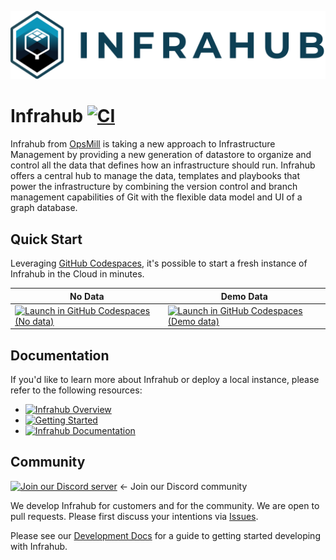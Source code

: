 
<!-- markdownlint-disable -->
![](docs/static/img/infrahub-hori.svg)
<!-- markdownlint-restore -->

# Infrahub [![CI](https://github.com/opsmill/infrahub/actions/workflows/ci.yml/badge.svg?branch=stable)](https://github.com/opsmill/infrahub/actions/workflows/ci.yml)

Infrahub from [OpsMill](https://opsmill.com) is taking a new approach to Infrastructure Management by providing a new generation of datastore to organize and control all the data that defines how an infrastructure should run. Infrahub offers a central hub to manage the data, templates and playbooks that power the infrastructure by combining the version control and branch management capabilities of Git with the flexible data model and UI of a graph database.

## Quick Start

Leveraging [GitHub Codespaces](https://docs.github.com/en/codespaces/overview), it's possible to start a fresh instance of Infrahub in the Cloud in minutes.

|  No Data | Demo Data |
|---|---|
| [![Launch in GitHub Codespaces (No data)](https://img.shields.io/badge/Launch%20Infrahub-0B6581?logo=github)](https://codespaces.new/opsmill/infrahub?devcontainer_path=.devcontainer%2Fdevcontainer.json&ref=stable) | [![Launch in GitHub Codespaces (Demo data)](https://img.shields.io/badge/Infrahub%20with%20Data-0B6581?logo=github)](https://codespaces.new/opsmill/infrahub?devcontainer_path=.devcontainer%2Fdevcontainer.json&ref=stable) |

## Documentation

If you'd like to learn more about Infrahub or deploy a local instance, please refer to the following resources:

- [![Infrahub Overview](https://img.shields.io/badge/Infrahub%20Overview-0C7594)](https://docs.infrahub.app/tutorials/infrahub-design/)
- [![Getting Started](https://img.shields.io/badge/Getting%20Started-0C7594)](https://docs.infrahub.app/tutorials/getting-started/)
- [![Infrahub Documentation](https://img.shields.io/badge/Infrahub%20Documentation-0C7594)](https://docs.infrahub.app/)

## Community

[![Join our Discord server](https://img.shields.io/badge/Discord-7289DA?logo=discord&logoColor=white)](https://discord.gg/jXMRp9hXSX) ← Join our Discord community

We develop Infrahub for customers and for the community. We are open to pull requests. Please first discuss your intentions via [Issues](https://github.com/opsmill/infrahub/issues).

Please see our [Development Docs](development/) for a guide to getting started developing with Infrahub.
